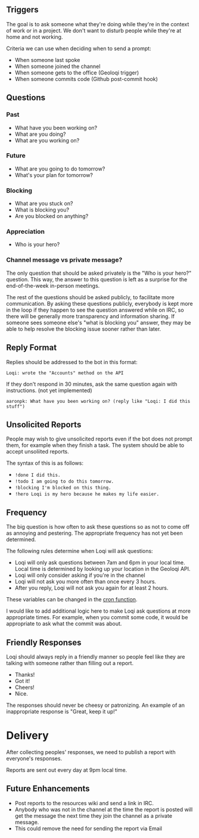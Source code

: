 Triggers
--------

The goal is to ask someone what they're doing while they're in the context of work or in a project. We don't want to disturb people while they're at home and not working.

Criteria we can use when deciding when to send a prompt:

* When someone last spoke
* When someone joined the channel
* When someone gets to the office (Geoloqi trigger)
* When someone commits code (Github post-commit hook)


Questions
---------

### Past
* What have you been working on?
* What are you doing?
* What are you working on?

### Future
* What are you going to do tomorrow?
* What's your plan for tomorrow?

### Blocking
* What are you stuck on?
* What is blocking you?
* Are you blocked on anything?

### Appreciation
* Who is your hero?

### Channel message vs private message?

The only question that should be asked privately is the "Who is your hero?" question. This way, the answer to this question is left as a surprise for the end-of-the-week in-person meetings.

The rest of the questions should be asked publicly, to facilitate more communication. By asking these questions publicly, everybody is kept more in the loop if they happen to see the question answered while on IRC, so there will be generally more transparency and information sharing. If someone sees someone else's "what is blocking you" answer, they may be able to help resolve the blocking issue sooner rather than later.


Reply Format
------------

Replies should be addressed to the bot in this format:

```
Loqi: wrote the "Accounts" method on the API
```

If they don't respond in 30 minutes, ask the same question again with instructions. (not yet implemented)

```
aaronpk: What have you been working on? (reply like "Loqi: I did this stuff")
```


Unsolicited Reports
-------------------

People may wish to give unsolicited reports even if the bot does not prompt them, for example when they finish a task. The system should be able to accept unsoliited reports.

The syntax of this is as follows:

* `!done I did this.`
* `!todo I am going to do this tomorrow.`
* `!blocking I'm blocked on this thing.`
* `!hero Loqi is my hero because he makes my life easier.`



Frequency
---------

The big question is how often to ask these questions so as not to come off as 
annoying and pestering. The appropriate frequency has not yet been determined. 

The following rules determine when Loqi will ask questions:

* Loqi will only ask questions between 7am and 6pm in your local time. Local time is 
determined by looking up your location in the Geoloqi API.
* Loqi will only consider asking if you're in the channel
* Loqi will not ask you more often than once every 3 hours.
* After you reply, Loqi will not ask you again for at least 2 hours.

These variables can be changed in the [cron function](https://github.com/geoloqi/Status-Reports/blob/master/projects.js#L182).

I would like to add additional logic here to make Loqi ask questions at more 
appropriate times. For example, when you commit some code, it would be appropriate
to ask what the commit was about.


Friendly Responses
------------------

Loqi should always reply in a friendly manner so people feel like they are talking with someone rather than filling out a report.

* Thanks!
* Got it!
* Cheers!
* Nice.

The responses should never be cheesy or patronizing. An example of an inappropriate response is "Great, keep it up!"


Delivery
========

After collecting peoples' responses, we need to publish a report with everyone's responses.

Reports are sent out every day at 9pm local time. 

Future Enhancements
-------------------

* Post reports to the resources wiki and send a link in IRC.
* Anybody who was not in the channel at the time the report is posted will get the message the next time they join the channel as a private message.
* This could remove the need for sending the report via Email

